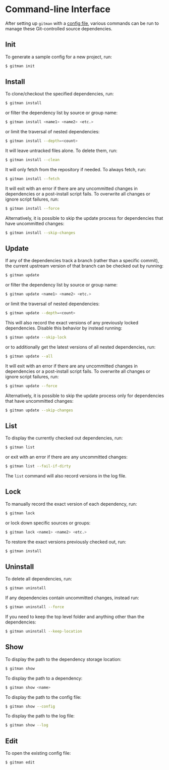 # Command-line Interface

After setting up `gitman` with a [config file](../index.md#setup), various commands can be run to manage these Git-controlled source dependencies.

## Init

To generate a sample config for a new project, run:

```sh
$ gitman init
```

## Install

To clone/checkout the specified dependencies, run:

```sh
$ gitman install
```

or filter the dependency list by source or group name:

```sh
$ gitman install <name1> <name2> <etc.>
```

or limit the traversal of nested dependencies:

```sh
$ gitman install --depth=<count>
```

It will leave untracked files alone. To delete them, run:

```sh
$ gitman install --clean
```

It will only fetch from the repository if needed. To always fetch, run:

```sh
$ gitman install --fetch
```

It will exit with an error if there are any uncommitted changes in dependencies or a post-install script fails. To overwrite all changes or ignore script failures, run:

```sh
$ gitman install --force
```

Alternatively, it is possible to skip the update process for dependencies that have uncommitted changes:

```sh
$ gitman install --skip-changes
```

## Update

If any of the dependencies track a branch (rather than a specific commit), the current upstream version of that branch can be checked out by running:

```sh
$ gitman update
```

or filter the dependency list by source or group name:

```sh
$ gitman update <name1> <name2> <etc.>
```

or limit the traversal of nested dependencies:

```sh
$ gitman update --depth=<count>
```

This will also record the exact versions of any previously locked dependencies. Disable this behavior by instead running:

```sh
$ gitman update --skip-lock
```

or to additionally get the latest versions of all nested dependencies, run:

```sh
$ gitman update --all
```

It will exit with an error if there are any uncommitted changes in dependencies or a post-install script fails. To overwrite all changes or ignore script failures, run:

```sh
$ gitman update --force
```

Alternatively, it is possible to skip the update process only for dependencies that have uncommitted changes:

```sh
$ gitman update --skip-changes
```

## List

To display the currently checked out dependencies, run:

```sh
$ gitman list
```

or exit with an error if there are any uncommitted changes:

```sh
$ gitman list --fail-if-dirty
```

The `list` command will also record versions in the log file.

## Lock

To manually record the exact version of each dependency, run:

```sh
$ gitman lock
```

or lock down specific sources or groups:

```sh
$ gitman lock <name1> <name2> <etc.>
```

To restore the exact versions previously checked out, run:

```sh
$ gitman install
```

## Uninstall

To delete all dependencies, run:

```sh
$ gitman uninstall
```

If any dependencies contain uncommitted changes, instead run:

```sh
$ gitman uninstall --force
```

If you need to keep the top level folder and anything other than the dependencies:

```sh
$ gitman uninstall --keep-location
```

## Show

To display the path to the dependency storage location:

```sh
$ gitman show
```

To display the path to a dependency:

```sh
$ gitman show <name>
```

To display the path to the config file:

```sh
$ gitman show --config
```

To display the path to the log file:

```sh
$ gitman show --log
```

## Edit

To open the existing config file:

```sh
$ gitman edit
```
